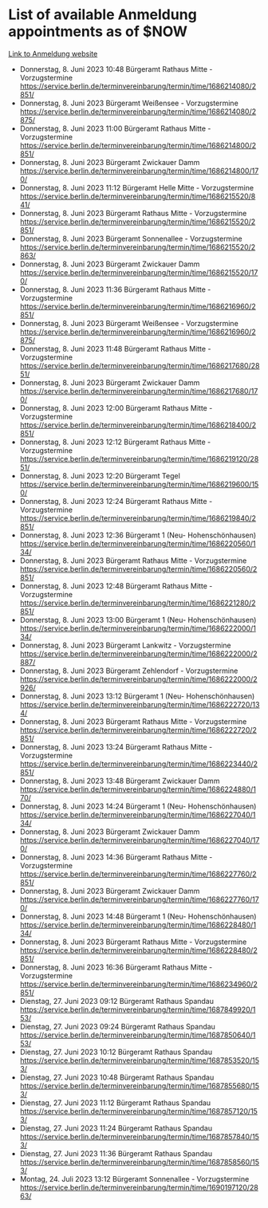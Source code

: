 # List of available Anmeldung appointments as of $NOW
[Link to Anmeldung website](https://service.berlin.de/terminvereinbarung/termin/tag.php?termin=1&anliegen[]=120686&dienstleisterlist=122210,122217,327316,122219,327312,122227,327314,122231,327346,122243,327348,122254,122252,329742,122260,329745,122262,329748,122271,327278,122273,327274,122277,327276,330436,122280,327294,122282,327290,122284,327292,122291,327270,122285,327266,122286,327264,122296,327268,150230,329760,122297,327286,122294,327284,122312,329763,122314,329775,122304,327330,122311,327334,122309,327332,317869,122281,327352,122279,329772,122283,122276,327324,122274,327326,122267,329766,122246,327318,122251,327320,122257,327322,122208,327298,122226,327300&herkunft=http%3A%2F%2Fservice.berlin.de%2Fdienstleistung%2F120686%2F)
- Donnerstag, 8. Juni 2023 10:48 Bürgeramt Rathaus Mitte - Vorzugstermine https://service.berlin.de/terminvereinbarung/termin/time/1686214080/2851/
- Donnerstag, 8. Juni 2023  Bürgeramt Weißensee - Vorzugstermine https://service.berlin.de/terminvereinbarung/termin/time/1686214080/2875/
- Donnerstag, 8. Juni 2023 11:00 Bürgeramt Rathaus Mitte - Vorzugstermine https://service.berlin.de/terminvereinbarung/termin/time/1686214800/2851/
- Donnerstag, 8. Juni 2023  Bürgeramt Zwickauer Damm https://service.berlin.de/terminvereinbarung/termin/time/1686214800/170/
- Donnerstag, 8. Juni 2023 11:12 Bürgeramt Helle Mitte - Vorzugstermine https://service.berlin.de/terminvereinbarung/termin/time/1686215520/841/
- Donnerstag, 8. Juni 2023  Bürgeramt Rathaus Mitte - Vorzugstermine https://service.berlin.de/terminvereinbarung/termin/time/1686215520/2851/
- Donnerstag, 8. Juni 2023  Bürgeramt Sonnenallee - Vorzugstermine https://service.berlin.de/terminvereinbarung/termin/time/1686215520/2863/
- Donnerstag, 8. Juni 2023  Bürgeramt Zwickauer Damm https://service.berlin.de/terminvereinbarung/termin/time/1686215520/170/
- Donnerstag, 8. Juni 2023 11:36 Bürgeramt Rathaus Mitte - Vorzugstermine https://service.berlin.de/terminvereinbarung/termin/time/1686216960/2851/
- Donnerstag, 8. Juni 2023  Bürgeramt Weißensee - Vorzugstermine https://service.berlin.de/terminvereinbarung/termin/time/1686216960/2875/
- Donnerstag, 8. Juni 2023 11:48 Bürgeramt Rathaus Mitte - Vorzugstermine https://service.berlin.de/terminvereinbarung/termin/time/1686217680/2851/
- Donnerstag, 8. Juni 2023  Bürgeramt Zwickauer Damm https://service.berlin.de/terminvereinbarung/termin/time/1686217680/170/
- Donnerstag, 8. Juni 2023 12:00 Bürgeramt Rathaus Mitte - Vorzugstermine https://service.berlin.de/terminvereinbarung/termin/time/1686218400/2851/
- Donnerstag, 8. Juni 2023 12:12 Bürgeramt Rathaus Mitte - Vorzugstermine https://service.berlin.de/terminvereinbarung/termin/time/1686219120/2851/
- Donnerstag, 8. Juni 2023 12:20 Bürgeramt Tegel https://service.berlin.de/terminvereinbarung/termin/time/1686219600/150/
- Donnerstag, 8. Juni 2023 12:24 Bürgeramt Rathaus Mitte - Vorzugstermine https://service.berlin.de/terminvereinbarung/termin/time/1686219840/2851/
- Donnerstag, 8. Juni 2023 12:36 Bürgeramt 1 (Neu- Hohenschönhausen) https://service.berlin.de/terminvereinbarung/termin/time/1686220560/134/
- Donnerstag, 8. Juni 2023  Bürgeramt Rathaus Mitte - Vorzugstermine https://service.berlin.de/terminvereinbarung/termin/time/1686220560/2851/
- Donnerstag, 8. Juni 2023 12:48 Bürgeramt Rathaus Mitte - Vorzugstermine https://service.berlin.de/terminvereinbarung/termin/time/1686221280/2851/
- Donnerstag, 8. Juni 2023 13:00 Bürgeramt 1 (Neu- Hohenschönhausen) https://service.berlin.de/terminvereinbarung/termin/time/1686222000/134/
- Donnerstag, 8. Juni 2023  Bürgeramt Lankwitz - Vorzugstermine https://service.berlin.de/terminvereinbarung/termin/time/1686222000/2887/
- Donnerstag, 8. Juni 2023  Bürgeramt Zehlendorf - Vorzugstermine https://service.berlin.de/terminvereinbarung/termin/time/1686222000/2926/
- Donnerstag, 8. Juni 2023 13:12 Bürgeramt 1 (Neu- Hohenschönhausen) https://service.berlin.de/terminvereinbarung/termin/time/1686222720/134/
- Donnerstag, 8. Juni 2023  Bürgeramt Rathaus Mitte - Vorzugstermine https://service.berlin.de/terminvereinbarung/termin/time/1686222720/2851/
- Donnerstag, 8. Juni 2023 13:24 Bürgeramt Rathaus Mitte - Vorzugstermine https://service.berlin.de/terminvereinbarung/termin/time/1686223440/2851/
- Donnerstag, 8. Juni 2023 13:48 Bürgeramt Zwickauer Damm https://service.berlin.de/terminvereinbarung/termin/time/1686224880/170/
- Donnerstag, 8. Juni 2023 14:24 Bürgeramt 1 (Neu- Hohenschönhausen) https://service.berlin.de/terminvereinbarung/termin/time/1686227040/134/
- Donnerstag, 8. Juni 2023  Bürgeramt Zwickauer Damm https://service.berlin.de/terminvereinbarung/termin/time/1686227040/170/
- Donnerstag, 8. Juni 2023 14:36 Bürgeramt Rathaus Mitte - Vorzugstermine https://service.berlin.de/terminvereinbarung/termin/time/1686227760/2851/
- Donnerstag, 8. Juni 2023  Bürgeramt Zwickauer Damm https://service.berlin.de/terminvereinbarung/termin/time/1686227760/170/
- Donnerstag, 8. Juni 2023 14:48 Bürgeramt 1 (Neu- Hohenschönhausen) https://service.berlin.de/terminvereinbarung/termin/time/1686228480/134/
- Donnerstag, 8. Juni 2023  Bürgeramt Rathaus Mitte - Vorzugstermine https://service.berlin.de/terminvereinbarung/termin/time/1686228480/2851/
- Donnerstag, 8. Juni 2023 16:36 Bürgeramt Rathaus Mitte - Vorzugstermine https://service.berlin.de/terminvereinbarung/termin/time/1686234960/2851/
- Dienstag, 27. Juni 2023 09:12 Bürgeramt Rathaus Spandau https://service.berlin.de/terminvereinbarung/termin/time/1687849920/153/
- Dienstag, 27. Juni 2023 09:24 Bürgeramt Rathaus Spandau https://service.berlin.de/terminvereinbarung/termin/time/1687850640/153/
- Dienstag, 27. Juni 2023 10:12 Bürgeramt Rathaus Spandau https://service.berlin.de/terminvereinbarung/termin/time/1687853520/153/
- Dienstag, 27. Juni 2023 10:48 Bürgeramt Rathaus Spandau https://service.berlin.de/terminvereinbarung/termin/time/1687855680/153/
- Dienstag, 27. Juni 2023 11:12 Bürgeramt Rathaus Spandau https://service.berlin.de/terminvereinbarung/termin/time/1687857120/153/
- Dienstag, 27. Juni 2023 11:24 Bürgeramt Rathaus Spandau https://service.berlin.de/terminvereinbarung/termin/time/1687857840/153/
- Dienstag, 27. Juni 2023 11:36 Bürgeramt Rathaus Spandau https://service.berlin.de/terminvereinbarung/termin/time/1687858560/153/
- Montag, 24. Juli 2023 13:12 Bürgeramt Sonnenallee - Vorzugstermine https://service.berlin.de/terminvereinbarung/termin/time/1690197120/2863/

